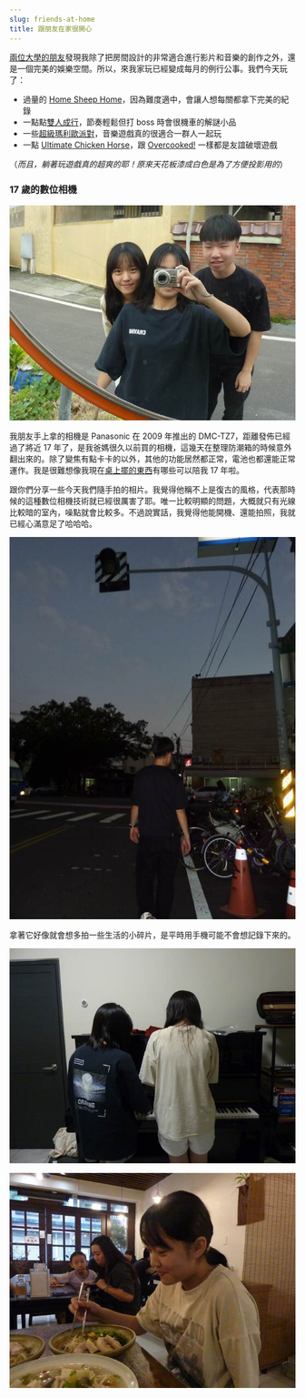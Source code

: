```yaml
---
slug: friends-at-home
title: 跟朋友在家很開心
---
```

[兩位大學的朋友](2025-08-02-living-before-creating.md#我沒有生活)發現我除了把房間設計的非常適合進行影片和音樂的創作之外，還是一個完美的娛樂空間。所以，來我家玩已經變成每月的例行公事。我們今天玩了：

- 過量的 [Home Sheep Home](https://shaunthesheep.com/games/home-sheep-home/)，因為難度適中，會讓人想每關都拿下完美的紀錄
- 一點點[雙人成行](https://www.ea.com/zh-hant/games/it-takes-two/it-takes-two/features)，節奏輕鬆但打 boss 時會很機車的解謎小品
- 一些[超級瑪利歐派對](https://www.nintendo.com/us/store/products/super-mario-party-switch/)，音樂遊戲真的很適合一群人一起玩
- 一點 [Ultimate Chicken Horse](https://www.cleverendeavourgames.com/ultimate-chicken-horse)，跟 [Overcooked!](http://www.ghosttowngames.com/overcooked/) 一樣都是友誼破壞遊戲

<!-- truncate -->

（*而且，躺著玩遊戲真的超爽的耶！原來天花板漆成白色是為了方便投影用的*）

### 17 歲的數位相機

![](P1050253.jpeg)

我朋友手上拿的相機是 Panasonic 在 2009 年推出的 DMC-TZ7，距離發佈已經過了將近 17 年了，是我爸媽很久以前買的相機，這幾天在整理防潮箱的時候意外翻出來的。除了變焦有點卡卡的以外，其他的功能居然都正常，電池也都還能正常運作。我是很難想像我現在[桌上擺的東西](/use)有哪些可以陪我 17 年啦。

跟你們分享一些今天我們隨手拍的相片。我覺得他稱不上是復古的風格，代表那時候的這種數位相機技術就已經很厲害了耶。唯一比較明顯的問題，大概就只有光線比較暗的室內，噪點就會比較多。不過說實話，我覺得他能開機、還能拍照，我就已經心滿意足了哈哈哈。

![](P1050271.jpeg)

拿著它好像就會想多拍一些生活的小碎片，是平時用手機可能不會想記錄下來的。

![](P1050250.jpeg)

![](P1050265.jpeg)